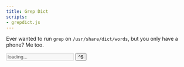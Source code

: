 ```yaml
---
title: Grep Dict
scripts:
- grepdict.js
---
```


Ever wanted to run `grep` on `/usr/share/dict/words`,
but you only have a phone?
Me too.

<!-- <label for="regexp">Match Regex</label>: -->
<input id="regexp" type="search" disabled="true" value="loading...">
<button id="anchor">^$</button>

<ul id="matches"></ul>
